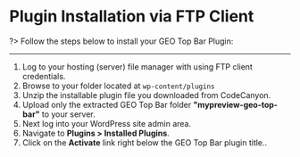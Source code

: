 # Plugin Installation via FTP Client

?> Follow the steps below to install your GEO Top Bar Plugin:

<hr/>

1. Log to your hosting (server) file manager with using FTP client credentials.
2. Browse to your folder located at ```wp-content/plugins```
3. Unzip the installable plugin file you downloaded from CodeCanyon.
4. Upload only the extracted GEO Top Bar folder **"mypreview-geo-top-bar"** to your server.
5. Next log into your WordPress site admin area.
6. Navigate to **Plugins > Installed Plugins**.
7. Click on the **Activate** link right below the GEO Top Bar plugin title..
